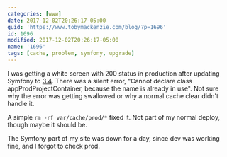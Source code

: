 ```yaml
---
categories: [www]
date: 2017-12-02T20:26:17-05:00
guid: 'https://www.tobymackenzie.com/blog/?p=1696'
id: 1696
modified: 2017-12-02T20:26:17-05:00
name: '1696'
tags: [cache, problem, symfony, upgrade]
---
```


I was getting a white screen with 200 status in production after updating Symfony to [3.4](http://symfony.com/blog/symfony-3-4-0-released).<!--more-->  There was a silent error, "Cannot declare class appProdProjectContainer, because the name is already in use".  Not sure why the error was getting swallowed or why a normal cache clear didn't handle it.

A simple `rm -rf var/cache/prod/*` fixed it.  Not part of my normal deploy, though maybe it should be.

The Symfony part of my site was down for a day, since dev was working fine, and I forgot to check prod.
